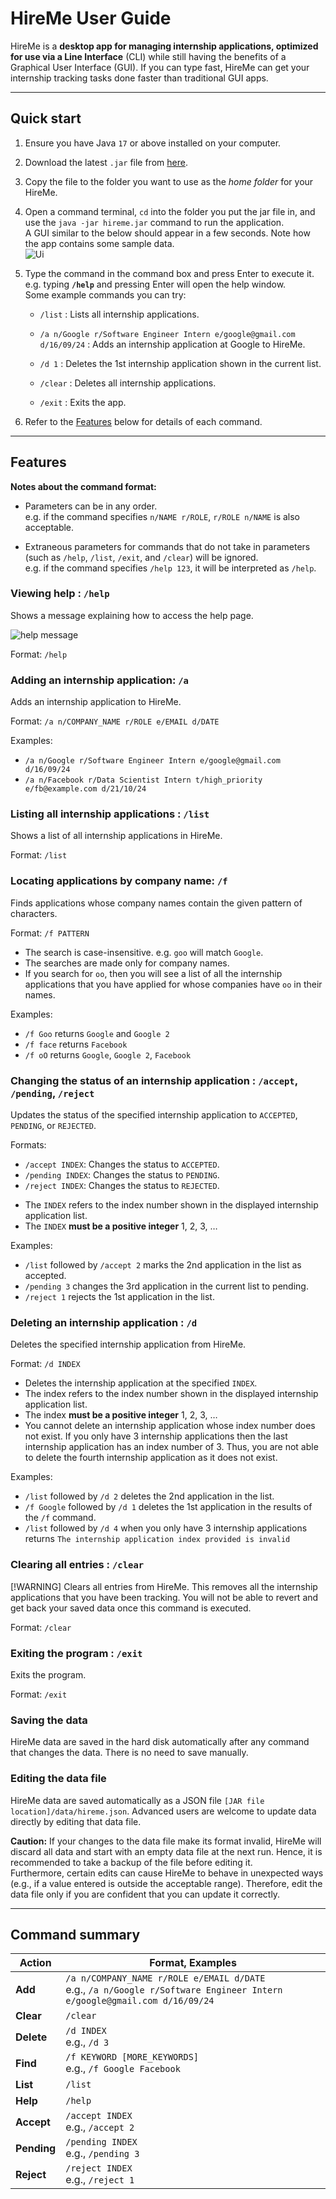 # HireMe User Guide

HireMe is a **desktop app for managing internship applications, optimized for use via a Line Interface** (CLI) while still having the benefits of a Graphical User Interface (GUI). If you can type fast, HireMe can get your internship tracking tasks done faster than traditional GUI apps.

--------------------------------------------------------------------------------------------------------------------

## Quick start

1. Ensure you have Java `17` or above installed on your computer.

1. Download the latest `.jar` file from [here](https://github.com/AY2425S1-CS2103T-W09-3/tp/releases/tag/v1.3).

1. Copy the file to the folder you want to use as the _home folder_ for your HireMe.

1. Open a command terminal, `cd` into the folder you put the jar file in, and use the `java -jar hireme.jar` command to run the application.<br>
   A GUI similar to the below should appear in a few seconds. Note how the app contains some sample data.<br>
   ![Ui](images/Ui.png)

1. Type the command in the command box and press Enter to execute it. e.g. typing **`/help`** and pressing Enter will open the help window.<br>
   Some example commands you can try:

    * `/list` : Lists all internship applications.

    * `/a n/Google r/Software Engineer Intern e/google@gmail.com d/16/09/24` : Adds an internship application at Google to HireMe.

    * `/d 1` : Deletes the 1st internship application shown in the current list.

    * `/clear` : Deletes all internship applications.

    * `/exit` : Exits the app.

1. Refer to the [Features](#features) below for details of each command.

--------------------------------------------------------------------------------------------------------------------

## Features

<box type="info" seamless>

**Notes about the command format:**<br>

* Parameters can be in any order.<br>
  e.g. if the command specifies `n/NAME r/ROLE`, `r/ROLE n/NAME` is also acceptable.

* Extraneous parameters for commands that do not take in parameters (such as `/help`, `/list`, `/exit`, and `/clear`) will be ignored.<br>
  e.g. if the command specifies `/help 123`, it will be interpreted as `/help`.

</box>

### Viewing help : `/help`

Shows a message explaining how to access the help page.

![help message](images/helpMessage.png)

Format: `/help`

### Adding an internship application: `/a`

Adds an internship application to HireMe.

Format: `/a n/COMPANY_NAME r/ROLE e/EMAIL d/DATE`

Examples:
* `/a n/Google r/Software Engineer Intern e/google@gmail.com d/16/09/24`
* `/a n/Facebook r/Data Scientist Intern t/high_priority e/fb@example.com d/21/10/24`

### Listing all internship applications : `/list`

Shows a list of all internship applications in HireMe.

Format: `/list`

### Locating applications by company name: `/f`

Finds applications whose company names contain the given pattern of characters.

Format: `/f PATTERN`

* The search is case-insensitive. e.g. `goo` will match `Google`.
* The searches are made only for company names.
* If you search for `oo`, then you will see a list of all the internship applications that you have applied for
  whose companies have `oo` in their names.

Examples:
* `/f Goo` returns `Google` and `Google 2`
* `/f face` returns `Facebook`
* `/f oO` returns `Google`, `Google 2`, `Facebook`

### Changing the status of an internship application : `/accept`, `/pending`, `/reject`

Updates the status of the specified internship application to `ACCEPTED`, `PENDING`, or `REJECTED`.

Formats:
- `/accept INDEX`: Changes the status to `ACCEPTED`.
- `/pending INDEX`: Changes the status to `PENDING`.
- `/reject INDEX`: Changes the status to `REJECTED`.

* The `INDEX` refers to the index number shown in the displayed internship application list.
* The `INDEX` **must be a positive integer** 1, 2, 3, …​

Examples:
* `/list` followed by `/accept 2` marks the 2nd application in the list as accepted.
* `/pending 3` changes the 3rd application in the current list to pending.
* `/reject 1` rejects the 1st application in the list.

### Deleting an internship application : `/d`

Deletes the specified internship application from HireMe.

Format: `/d INDEX`

* Deletes the internship application at the specified `INDEX`.
* The index refers to the index number shown in the displayed internship application list.
* The index **must be a positive integer** 1, 2, 3, …​
* You cannot delete an internship application whose index number does not exist. If you only have 3 internship
applications then the last internship application has an index number of 3. Thus, you are not able to delete the fourth
internship application as it does not exist.

Examples:
* `/list` followed by `/d 2` deletes the 2nd application in the list.
* `/f Google` followed by `/d 1` deletes the 1st application in the results of the `/f` command.
* `/list` followed by `/d 4` when you only have 3 internship applications returns `The internship application index provided is invalid`

### Clearing all entries : `/clear`

[!WARNING]
Clears all entries from HireMe. This removes all the internship applications that you have been tracking. You will not
be able to revert and get back your saved data once this command is executed.

Format: `/clear`

### Exiting the program : `/exit`

Exits the program.

Format: `/exit`

### Saving the data

HireMe data are saved in the hard disk automatically after any command that changes the data. There is no need to save manually.

### Editing the data file

HireMe data are saved automatically as a JSON file `[JAR file location]/data/hireme.json`. Advanced users are welcome to update data directly by editing that data file.

<box type="warning" seamless>

**Caution:**
If your changes to the data file make its format invalid, HireMe will discard all data and start with an empty data file at the next run. Hence, it is recommended to take a backup of the file before editing it.<br>
Furthermore, certain edits can cause HireMe to behave in unexpected ways (e.g., if a value entered is outside the acceptable range). Therefore, edit the data file only if you are confident that you can update it correctly.
</box>

--------------------------------------------------------------------------------------------------------------------

## Command summary

Action     | Format, Examples
-----------|----------------------------------------------------------------------------------------------------------------------------------------------------------------------
**Add**    | `/a n/COMPANY_NAME r/ROLE e/EMAIL d/DATE` <br> e.g., `/a n/Google r/Software Engineer Intern e/google@gmail.com d/16/09/24`
**Clear**  | `/clear`
**Delete** | `/d INDEX`<br> e.g., `/d 3`
**Find**   | `/f KEYWORD [MORE_KEYWORDS]`<br> e.g., `/f Google Facebook`
**List**   | `/list`
**Help**   | `/help`
**Accept** | `/accept INDEX`<br> e.g., `/accept 2`
**Pending**| `/pending INDEX`<br> e.g., `/pending 3`
**Reject** | `/reject INDEX`<br> e.g., `/reject 1`
